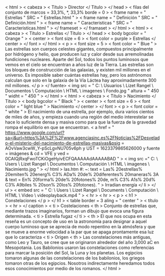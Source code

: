 < html >
< cabeza >
< Título > Director </ Título > </ head >
< filas del conjunto de marcos  = 33,3%, *, 33,3% borde = 0 > 
< frame  name = " Estrellas " SRC = " Estrellas.html " >
< frame  name = " Definición " SRC = " Definición.html " >
< frame  name = " Caracteristicas " SRC = " Caracteristicas.html " > </ frameset >
</ framaset >
</ html >
< html >
< cabeza >
< Título > Estrellas </ Título > </ head >
< body  bgcolor = " Orange " > < center > < font  size = 6 > < font  color = purple > Estrellas </ center > </ font >
</ html >
< p > < font  size = 5 > < font  color = " Blue " > Las estrellas son cuerpos celestes gigantes, compuestos principalmente por hidrógeno y helio, que producen luz y calor desde sus arremolinadas fundiciones nucleares. Aparte del Sol, todos los puntos luminosos que vemos en el cielo se encuentran a años luz de la Tierra. Las estrellas son los bloques de construcción de las galaxias, y existen mil millones en el universo. Es imposible saber cuántas estrellas hay, pero los astrónomos calculan que solo en la galaxia de la Vía Láctea hay aproximadamente 300 mil millones. </ p > </ fuente>
< img  src = " C: \ Usuarios \ Lizet Rangel \ Documentos \ Computación \ HTML \ imagenes \ Fondo.jpg " altura = " 450 " widht = " 450 " >
</ html >
< html >
< cabeza >
< Título > Nacimiento </ Título > < body  bgcolor = " Black " > < center > < font  size = 6 > < font  color = " light blue " > Nacimiento </ center > </ font >
< p > < font  color = " white " > El nacimiento de una estrella, por ejemplo, dura varios cientos de miles de años, y empieza cuando una región del medio interestelar se hace lo suficiente densa y masiva como para que la fuerza de la gravedad rompa el equilibrio en que se encuentran.
< a  href = " https://www.google.com/url?sa=i&url=https%3A%2F%2Fwww.agenciasinc.es%2FNoticias%2FDesvelado-el-misterio-del-nacimiento-de-estrellas-masivas&psig = AOvVaw3cwW_Y-pScLgvNU705v6ph y UST = 1623379865626000 y fuente = imágenes & cd = VFE y ved = 0CAIQjRxqFwoTCKiOgeHyivECFQAAAAAdAAAAABAD " > < img  src =" C: \ Users \ Lizet Rangel \ Documentos \ Computación \ HTML \ imagenes \ Nacimiento.jpg " >
</ html >
las.htm #: ~: text = Las% 20estrellas% 20emiten% 20energ% C3% ADa% 20de% 20diferentes% 20maneras% 3A & text = En% 20forma% 20de% 20fotones% 20de, m% C3% A1s% 20d% C3% A9biles % 20son% 20los% 20fotones). " > Irradian energía </ li >
</ ul >
< embed  src = " C: \ Users \ Lizet Rangel \ Documents \ Computación \ HTML \ Video \ videoplayback.mp4 " >
< hr >
< hr >
< p > < h1 > Constelaciones </ p > </ h1 >
< table  border = 3  aling = " center " >
< título >
< hr >
</ caption >
< ti > Costelaciones
< th > Conjunto de estrellas que, mediante trazos imaginarios, forman un dibujo que evoca una figura determinada.
< ti > Estrella fugaz </ ti >
< th > El que nos ocupa en esta reseña es un concepto de uso en la astronomía para designar a aquel cuerpo luminoso que se aprecia de modo repentino en la atmósfera y que se mueve a enorme velocidad a la par que se apaga prontamente esa luz que lo caracteriza
< ti > Origen
< th > Las constelaciones más antiguas, como Leo y Tauro, se cree que se originaron alrededor del año 3,000 aC en Mesopotania. Los Babilonios usaron las constelaciones como referencias para marcar la posición del Sol, la Luna y los planetas. Los egipcios tomaron algunas de las constelaciones de los babilonios, los griegos tomaron otras de los egipcios. Nosotros indirectamente heredamos todos esos conocimientos por medio de los romanos.
</ html >

